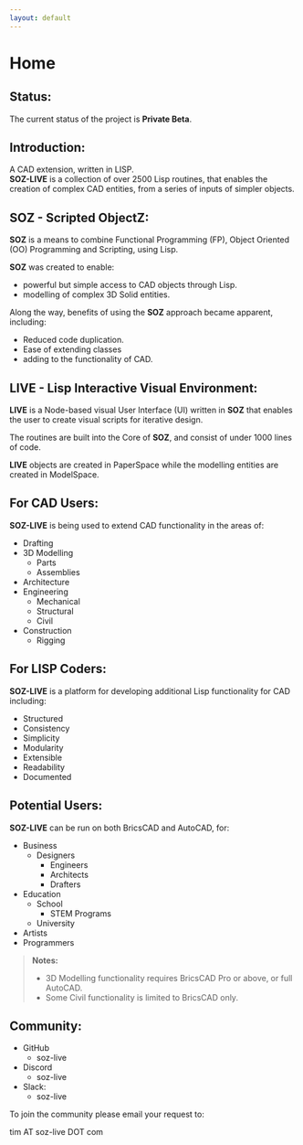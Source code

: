 ```yaml
---
layout: default
---
```


# Home

## Status:

The current status of the project is **Private Beta**.

## Introduction:

A CAD extension, written in LISP.<br>
**SOZ-LIVE** is a collection of over 2500 Lisp routines, that enables the creation of complex CAD entities, from a series of inputs of simpler objects.

## SOZ - Scripted ObjectZ:

**SOZ** is a means to combine Functional Programming (FP), Object Oriented (OO) Programming and Scripting, using Lisp.

**SOZ** was created to enable:

- powerful but simple access to CAD objects through Lisp.
- modelling of complex 3D Solid entities.

Along the way, benefits of using the **SOZ** approach became apparent, including:

- Reduced code duplication.
- Ease of extending classes
- adding to the functionality of CAD.  


## LIVE - Lisp Interactive Visual Environment:

**LIVE** is a Node-based visual User Interface (UI) written in **SOZ** that enables the user to create visual scripts for iterative design.

The routines are built into the Core of **SOZ**, and consist of under 1000 lines of code.

**LIVE** objects are created in PaperSpace while the modelling entities are created in ModelSpace.

## For CAD Users:

**SOZ-LIVE** is being used to extend CAD functionality in the areas of:

- Drafting 
- 3D Modelling
  - Parts
  - Assemblies
- Architecture
- Engineering
  - Mechanical
  - Structural
  - Civil
- Construction
  - Rigging
  
## For LISP Coders:

**SOZ-LIVE** is a platform for developing additional Lisp functionality for CAD including:

- Structured
- Consistency
- Simplicity
- Modularity
- Extensible
- Readability
- Documented

## Potential Users:

**SOZ-LIVE** can be run on both BricsCAD and AutoCAD, for:

- Business
	- Designers
		- Engineers
		- Architects
		- Drafters
- Education
	- School
		- STEM Programs
	- University
- Artists
- Programmers

> **Notes:**<br>
> - 3D Modelling functionality requires BricsCAD Pro or above, or full AutoCAD.<br>
> - Some Civil functionality is limited to BricsCAD only.

## Community:

- GitHub
	- soz-live
- Discord
	- soz-live
- Slack:
	- soz-live
	
To join the community please email your request to:<br>  

tim AT soz-live DOT com